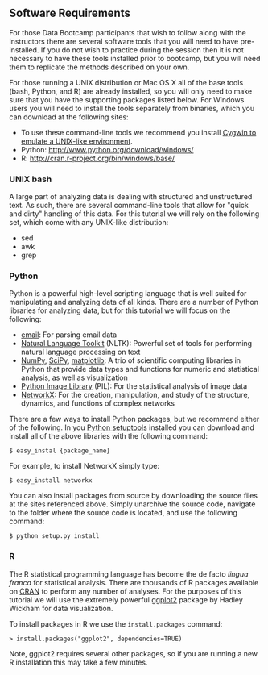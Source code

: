 ## Software Requirements ##

For those Data Bootcamp participants that wish to follow along with the instructors there are several software tools that you will need to have pre-installed.  If you do not wish to practice during the session then it is not necessary to have these tools installed prior to bootcamp, but you will need them to replicate the methods described on your own.

For those running a UNIX distribution or Mac OS X all of the base tools (bash, Python, and R) are already installed, so you will only need to make sure that you have the supporting packages listed below.  For Windows users you will need to install the tools separately from binaries, which you can download at the following sites:

 - To use these command-line tools we recommend you install [Cygwin to emulate a UNIX-like environment](http://www.cygwin.com/).
 - Python: http://www.python.org/download/windows/
 - R: http://cran.r-project.org/bin/windows/base/

### UNIX bash ###

A large part of analyzing data is dealing with structured and unstructured text.  As such, there are several command-line tools that allow for "quick and dirty" handling of this data.  For this tutorial we will rely on the following set, which come with any UNIX-like distribution:

 - sed
 - awk
 - grep

### Python ###

Python is a powerful high-level scripting language that is well suited for manipulating and analyzing data of all kinds.  There are a number of Python libraries for analyzing data, but for this tutorial we will focus on the following:

 - [email](http://docs.python.org/library/email.parser.html): For parsing email data
 - [Natural Language Toolkit](http://www.nltk.org/download) (NLTK):  Powerful set of tools for performing natural language processing on text
 - [NumPy](http://numpy.scipy.org/), [SciPy](http://www.scipy.org/), [matplotlib](http://matplotlib.sourceforge.net/): A trio of scientific computing libraries in Python that provide data types and functions for numeric and statistical analysis, as well as visualization
 - [Python Image Library](http://pypi.python.org/pypi/PIL) (PIL): For the statistical analysis of image data
 - [NetworkX](http://networkx.lanl.gov/): For the creation, manipulation, and study of the structure, dynamics, and functions of complex networks
 
There are a few ways to install Python packages, but we recommend either of the following.  In you [Python setuptools](http://pypi.python.org/pypi/setuptools) installed you can download and install all of the above libraries with the following command:

    $ easy_instal {package_name}
    
For example, to install NetworkX simply type:

    $ easy_install networkx
    
You can also install packages from source by downloading the source files at the sites referenced above.  Simply unarchive the source code, navigate to the folder where the source code is located, and use the following command:

    $ python setup.py install
 
### R ###

The R statistical programming language has become the de facto *lingua franca* for statistical analysis.  There are thousands of R packages available on [CRAN](http://cran.r-project.org/) to perform any number of analyses.  For the purposes of this tutorial we will use the extremely powerful [ggplot2](http://had.co.nz/ggplot2/) package by Hadley Wickham for data visualization.

To install packages in R we use the ``install.packages`` command:

    > install.packages("ggplot2", dependencies=TRUE)
    
Note, ggplot2 requires several other packages, so if you are running a new R installation this may take a few minutes.
 